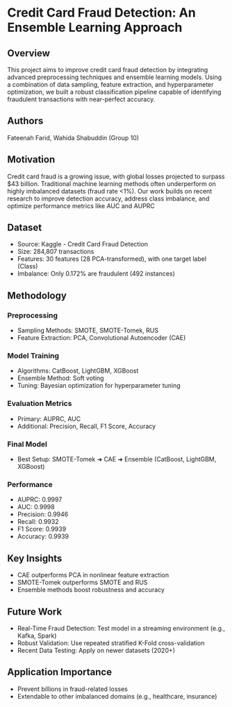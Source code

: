 # Credit Card Fraud Detection: An Ensemble Learning Approach
## Overview
This project aims to improve credit card fraud detection by integrating advanced preprocessing techniques and ensemble learning models. Using a combination of data sampling, feature extraction, and hyperparameter optimization, we built a robust classification pipeline capable of identifying fraudulent transactions with near-perfect accuracy.

## Authors
Fateenah Farid, Wahida Shabuddin (Group 10)

## Motivation
Credit card fraud is a growing issue, with global losses projected to surpass $43 billion. Traditional machine learning methods often underperform on highly imbalanced datasets (fraud rate <1%). Our work builds on recent research to improve detection accuracy, address class imbalance, and optimize performance metrics like AUC and AUPRC

## Dataset
* Source: Kaggle - Credit Card Fraud Detection 
* Size: 284,807 transactions
* Features: 30 features (28 PCA-transformed), with one target label (Class)
* Imbalance: Only 0.172% are fraudulent (492 instances)

## Methodology

### Preprocessing
* Sampling Methods: SMOTE, SMOTE-Tomek, RUS
* Feature Extraction: PCA, Convolutional Autoencoder (CAE)

### Model Training
* Algorithms: CatBoost, LightGBM, XGBoost
* Ensemble Method: Soft voting
* Tuning: Bayesian optimization for hyperparameter tuning

### Evaluation Metrics
* Primary: AUPRC, AUC
* Additional: Precision, Recall, F1 Score, Accuracy

### Final Model
* Best Setup: SMOTE-Tomek ➜ CAE ➜ Ensemble (CatBoost, LightGBM, XGBoost)

### Performance
* AUPRC: 0.9997 
* AUC: 0.9998 
* Precision: 0.9946 
* Recall: 0.9932 
* F1 Score: 0.9939 
* Accuracy: 0.9939 

## Key Insights
* CAE outperforms PCA in nonlinear feature extraction
* SMOTE-Tomek outperforms SMOTE and RUS
* Ensemble methods boost robustness and accuracy

## Future Work
* Real-Time Fraud Detection: Test model in a streaming environment (e.g., Kafka, Spark)
* Robust Validation: Use repeated stratified K-Fold cross-validation
* Recent Data Testing: Apply on newer datasets (2020+)

## Application Importance
* Prevent billions in fraud-related losses
* Extendable to other imbalanced domains (e.g., healthcare, insurance)
